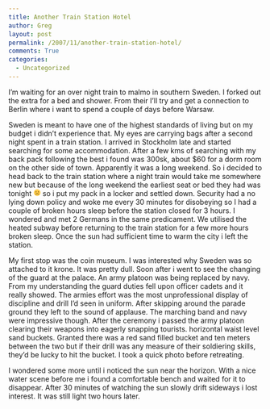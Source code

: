 ```yaml
---
title: Another Train Station Hotel
author: Greg
layout: post
permalink: /2007/11/another-train-station-hotel/
comments: True
categories:
  - Uncategorized
---
```

I&#8217;m waiting for an over night train to malmo in southern Sweden. I forked out the extra for a bed and shower. From their I&#8217;ll try and get a connection to Berlin where i want to spend a couple of days before Warsaw.

Sweden is meant to have one of the highest standards of living but on my budget i didn&#8217;t experience that. My eyes are carrying bags after a second night spent in a train station. I arrived in Stockholm late and started searching for some accommodation. After a few kms of searching with my back pack following the best i found was 300sk, about $60 for a dorm room on the other side of town. Apparently it was a long weekend. So i decided to head back to the train station where a night train would take me somewhere new but because of the long weekend the earliest seat or bed they had was tonight <img src="/wp-content/smilies/frownie.png" alt=":(" class="wp-smiley" style="height: 1em; max-height: 1em;" /> so i put my pack in a locker and settled down. Security had a no lying down policy and woke me every 30 minutes for disobeying so I had a couple of broken hours sleep before the station closed for 3 hours. I wondered and met 2 Germans in the same predicament. We utilised the heated subway before returning to the train station for a few more hours broken sleep. Once the sun had sufficient time to warm the city i left the station.

My first stop was the coin museum. I was interested why Sweden was so attached to it krone. It was pretty dull. Soon after i went to see the changing of the guard at the palace. An army platoon was being replaced by navy. From my understanding the guard duties fell upon officer cadets and it really showed. The armies effort was the most unprofessional display of discipline and drill I&#8217;d seen in uniform. After skipping around the parade ground they left to the sound of applause. The marching band and navy were impressive though. After the ceremony i passed the army platoon clearing their weapons into eagerly snapping tourists. horizontal waist level sand buckets. Granted there was a red sand filled bucket and ten meters between the two but if their drill was any measure of their soldiering skills, they&#8217;d be lucky to hit the bucket. I took a quick photo before retreating.

I wondered some more until i noticed the sun near the horizon. With a nice water scene before me i found a comfortable bench and waited for it to disappear. After 30 minutes of watching the sun slowly drift sideways i lost interest. It was still light two hours later.